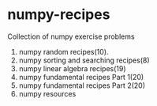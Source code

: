 # numpy-recipes
Collection of numpy exercise problems
1) numpy random recipes(10).
2) numpy sorting and searching recipes(8)
3) numpy linear algebra recipes(19)
4) numpy fundamental recipes Part 1(20)
5) numpy fundamental recipes Part 2(20)
6) numpy resources
